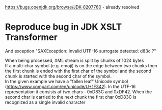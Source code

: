 https://bugs.openjdk.org/browse/JDK-8207760 - already resolved

# Reproduce bug in JDK XSLT Transformer

And exception "SAXException: Invalid UTF-16 surrogate detected: d83c ?" 

When being processed, XML stream is split by chunks of 1024 bytes  
If a multi-char symbol (e.g. emoji) is on the edge between two chunks then the first chunk is ended with the first char of the symbol and the second chunk is started with the second char of the symbol.  
In the given example we have a "fallen leaf" Unicode symbol (https://www.compart.com/en/unicode/U+1F342). In the UTF-16 representation it consists of two chars - 0xD83C and 0xDF42. When the second char is carried to the next chunk the first char 0xD83C is recognized as a single invalid character	
